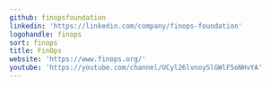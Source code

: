 ```yaml
---
github: finopsfoundation
linkedin: 'https://linkedin.com/company/finops-foundation'
logohandle: finops
sort: finops
title: FinOps
website: 'https://www.finops.org/'
youtube: 'https://youtube.com/channel/UCyl26lvnoySlGWlF5oNHvYA'
---
```

